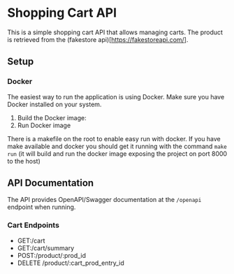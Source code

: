 # Shopping Cart API

This is a simple shopping cart API that allows managing carts.
The product is retrieved from the (fakestore api)[https://fakestoreapi.com/].

## Setup

### Docker

The easiest way to run the application is using Docker. Make sure you have Docker installed on your system.

1. Build the Docker image:
2. Run Docker image

There is a makefile on the root to enable easy run with docker. 
If you have make available and docker you should get it running with the command `make run` (it will build and run the docker image exposing the project on port 8000 to the host)

## API Documentation

The API provides OpenAPI/Swagger documentation at the `/openapi` endpoint when running.

### Cart Endpoints
- GET:/cart
- GET:/cart/summary
- POST:/product/:prod_id
- DELETE /product/:cart_prod_entry_id
